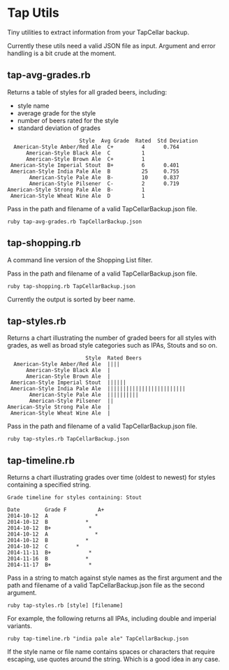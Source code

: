 # Tap Utils

Tiny utilities to extract information from your TapCellar backup.

Currently these utils need a valid JSON file as input. Argument and error handling is a bit crude at the moment.

## tap-avg-grades.rb

Returns a table of styles for all graded beers, including:

* style name
* average grade for the style
* number of beers rated for the style
* standard deviation of grades

```
                       Style  Avg Grade  Rated  Std Deviation
  American-Style Amber/Red Ale  C+         4      0.764
      American-Style Black Ale  C          1
      American-Style Brown Ale  C+         1
 American-Style Imperial Stout  B+         6      0.401
 American-Style India Pale Ale  B          25     0.755
       American-Style Pale Ale  B-         10     0.837
       American-Style Pilsener  C-         2      0.719
American-Style Strong Pale Ale  B-         1
 American-Style Wheat Wine Ale  D          1
```

Pass in the path and filename of a valid TapCellarBackup.json file.

```ruby tap-avg-grades.rb TapCellarBackup.json```

## tap-shopping.rb

A command line version of the Shopping List filter.

Pass in the path and filename of a valid TapCellarBackup.json file.

```ruby tap-shopping.rb TapCellarBackup.json```

Currently the output is sorted by beer name.

## tap-styles.rb

Returns a chart illustrating the number of graded beers for all styles with grades, as well as broad style categories such as IPAs, Stouts and so on.

```
                         Style  Rated Beers
  American-Style Amber/Red Ale  ||||
      American-Style Black Ale  |
      American-Style Brown Ale  |
 American-Style Imperial Stout  ||||||
 American-Style India Pale Ale  |||||||||||||||||||||||||
       American-Style Pale Ale  ||||||||||
       American-Style Pilsener  ||
American-Style Strong Pale Ale  |
 American-Style Wheat Wine Ale  |
```

Pass in the path and filename of a valid TapCellarBackup.json file.

```ruby tap-styles.rb TapCellarBackup.json```

## tap-timeline.rb

Returns a chart illustrating grades over time (oldest to newest) for styles containing a specified string.

```
Grade timeline for styles containing: Stout

Date        Grade F          A+
2014-10-12  A               *
2014-10-12  B            *
2014-10-12  B+            *
2014-10-12  A               *
2014-10-12  B            *
2014-10-12  C         *
2014-11-11  B+            *
2014-11-16  B            *
2014-11-17  B+            *
```

Pass in a string to match against style names as the first argument and the path and filename of a valid TapCellarBackup.json file as the second argument.

```ruby tap-styles.rb [style] [filename]```

For example, the following returns all IPAs, including double and imperial variants.

```ruby tap-timeline.rb "india pale ale" TapCellarBackup.json```

If the style name or file name contains spaces or characters that require escaping, use quotes around the string. Which is a good idea in any case.